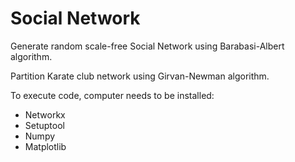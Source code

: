 # Social Network

Generate random scale-free Social Network using Barabasi-Albert algorithm.

Partition Karate club network using Girvan-Newman algorithm.

To execute code, computer needs to be installed:
- Networkx
- Setuptool
- Numpy
- Matplotlib

